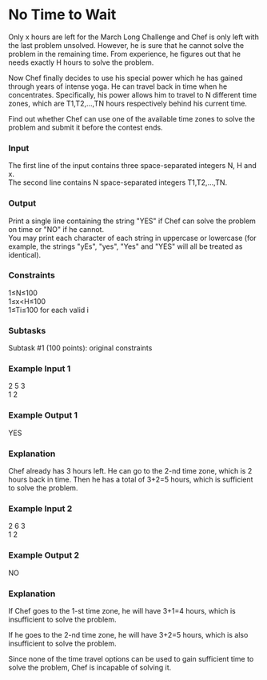 # No Time to Wait

Only x hours are left for the March Long Challenge and Chef is only left with the last problem unsolved. However, he is sure that he cannot solve the problem in the remaining time. From experience, he figures out that he needs exactly H hours to solve the problem.

Now Chef finally decides to use his special power which he has gained through years of intense yoga. He can travel back in time when he concentrates. Specifically, his power allows him to travel to N different time zones, which are T1,T2,…,TN hours respectively behind his current time.

Find out whether Chef can use one of the available time zones to solve the problem and submit it before the contest ends.


### Input
The first line of the input contains three space-separated integers N, H and x.\
The second line contains N space-separated integers T1,T2,…,TN.

### Output
Print a single line containing the string "YES" if Chef can solve the problem on time or "NO" if he cannot.\
You may print each character of each string in uppercase or lowercase (for example, the strings "yEs", "yes", "Yes" and "YES" will all be treated as identical).

### Constraints
1≤N≤100\
1≤x<H≤100\
1≤Ti≤100 for each valid i

### Subtasks
Subtask #1 (100 points): original constraints

### Example Input 1
2 5 3\
1 2

### Example Output 1
YES

### Explanation
Chef already has 3 hours left. He can go to the 2-nd time zone, which is 2 hours back in time. Then he has a total of 3+2=5 hours, which is sufficient to solve the problem.

### Example Input 2
2 6 3\
1 2

### Example Output 2
NO

### Explanation
If Chef goes to the 1-st time zone, he will have 3+1=4 hours, which is insufficient to solve the problem.

If he goes to the 2-nd time zone, he will have 3+2=5 hours, which is also insufficient to solve the problem.

Since none of the time travel options can be used to gain sufficient time to solve the problem, Chef is incapable of solving it.
